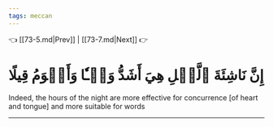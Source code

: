 ```yaml
---
tags: meccan
---
```


👈 [[73-5.md|Prev]] | [[73-7.md|Next]] 👉

# إِنَّ نَاشِئَةَ ٱلَّيۡلِ هِيَ أَشَدُّ وَطۡـٔٗا وَأَقۡوَمُ قِيلًا

Indeed, the hours of the night are more effective for concurrence [of heart and tongue] and more suitable for words

---

